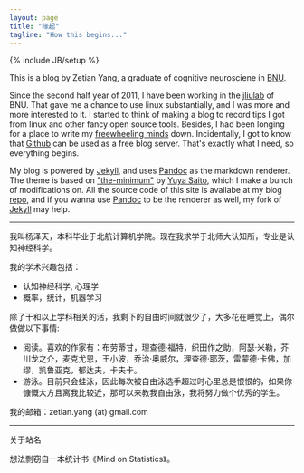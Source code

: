 ```yaml
---
layout: page
title: "缘起"
tagline: "How this begins..."
---
```

{% include JB/setup %}

This is a blog by Zetian Yang, a graduate of cognitive neurosciene in [BNU][].

Since the second half year of 2011, I have been working in the [jliulab][liujia] of BNU.
That gave me a chance to use linux substantially, and I was more and more interested to it. 
I started to think of making a blog to record tips I got from linux and other fancy open source tools.
Besides, I had been longing for a place to write my [freewheeling minds][fm] down.
Incidentally, I got to know that [Github][] can be used as a free blog server. 
That's exactly what I need, so everything begins.

My blog is powered by [Jekyll][], and uses [Pandoc][] as the markdown renderer.
The theme is based on ["the-minimum"][] by [Yuya Saito][], which I make a bunch of modifications on.
All the source code of this site is availabe at my blog [repo][r1], and if you wanna use [Pandoc][] to 
be the renderer as well, my fork of [Jekyll][r2] may help.

--------------------------------------

我叫杨泽天，本科毕业于北航计算机学院。现在我求学于北师大认知所，专业是认知神经科学。

我的学术兴趣包括：

* 认知神经科学, 心理学
* 概率，统计，机器学习

除了干和以上学科相关的活，我剩下的自由时间就很少了，大多花在睡觉上，偶尔做做以下事情:

* 阅读。喜欢的作家有：布劳蒂甘，理查德·福特，织田作之助，阿瑟·米勒，芥川龙之介，麦克尤恩，王小波，乔治·奥威尔，理查德·耶茨，雷蒙德·卡佛，加缪，凯鲁亚克，郁达夫，卡夫卡。
* 游泳。目前只会蛙泳，因此每次被自由泳选手超过时心里总是恨恨的，如果你慷慨大方且离我比较近，那可以来教我自由泳，我将努力做个优秀的学生。

我的邮箱：zetian.yang (at) gmail.com

   [BNU]: http://www.bnu.edu.cn
   [liujia]: http://psychbrain.bnu.edu.cn/teachcms/liujia.htm
   [Github]: http://github.com
   [fm]: http://yangzetian.github.com/categories.html#Freewheeling%20Mind-ref
   [jekyll]: http://jekyllrb.com
   [pandoc]: http://johnmacfarlane.net/pandoc
   ["the-minimum"]: http://themes.jekyllbootstrap.com/preview/the-minimum/pages.html#page
   [Yuya Saito]: http://twitter.com/studiomohawk
   [r1]: https://github.com/yangzetian/YangBlog
   [r2]: https://github.com/yangzetian/jekyll

---------------------------------------------------------
关于站名

想法剽窃自一本统计书《Mind on Statistics》。
